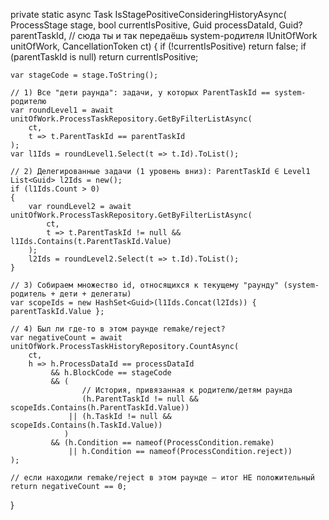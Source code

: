 private static async Task<bool> IsStagePositiveConsideringHistoryAsync(
    ProcessStage stage,
    bool currentIsPositive,
    Guid processDataId,
    Guid? parentTaskId,                 // сюда ты и так передаёшь system-родителя
    IUnitOfWork unitOfWork,
    CancellationToken ct)
{
    if (!currentIsPositive) return false;
    if (parentTaskId is null) return currentIsPositive;

    var stageCode = stage.ToString();

    // 1) Все "дети раунда": задачи, у которых ParentTaskId == system-родителю
    var roundLevel1 = await unitOfWork.ProcessTaskRepository.GetByFilterListAsync(
        ct,
        t => t.ParentTaskId == parentTaskId
    );
    var l1Ids = roundLevel1.Select(t => t.Id).ToList();

    // 2) Делегированные задачи (1 уровень вниз): ParentTaskId ∈ Level1
    List<Guid> l2Ids = new();
    if (l1Ids.Count > 0)
    {
        var roundLevel2 = await unitOfWork.ProcessTaskRepository.GetByFilterListAsync(
            ct,
            t => t.ParentTaskId != null && l1Ids.Contains(t.ParentTaskId.Value)
        );
        l2Ids = roundLevel2.Select(t => t.Id).ToList();
    }

    // 3) Собираем множество id, относящихся к текущему "раунду" (system-родитель + дети + делегаты)
    var scopeIds = new HashSet<Guid>(l1Ids.Concat(l2Ids)) { parentTaskId.Value };

    // 4) Был ли где-то в этом раунде remake/reject?
    var negativeCount = await unitOfWork.ProcessTaskHistoryRepository.CountAsync(
        ct,
        h => h.ProcessDataId == processDataId
             && h.BlockCode == stageCode
             && (
                    // История, привязанная к родителю/детям раунда
                    (h.ParentTaskId != null && scopeIds.Contains(h.ParentTaskId.Value))
                 || (h.TaskId != null && scopeIds.Contains(h.TaskId.Value))
                )
             && (h.Condition == nameof(ProcessCondition.remake)
                 || h.Condition == nameof(ProcessCondition.reject))
    );

    // если находили remake/reject в этом раунде — итог НЕ положительный
    return negativeCount == 0;
}
